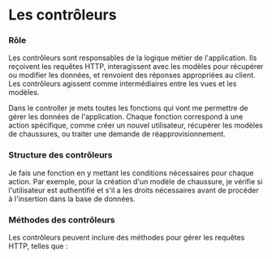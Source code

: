 # Les contrôleurs
### Rôle
Les contrôleurs sont responsables de la logique métier de l'application. Ils reçoivent les requêtes HTTP, interagissent avec les modèles pour récupérer ou modifier les données, et renvoient des réponses appropriées au client. Les contrôleurs agissent comme intermédiaires entre les vues et les modèles.

Dans le controller je mets toutes les fonctions qui vont me permettre de gérer les données de l'application. Chaque fonction correspond à une action spécifique, comme créer un nouvel utilisateur, récupérer les modèles de chaussures, ou traiter une demande de réapprovisionnement.
### Structure des contrôleurs

Je fais une fonction en y mettant les conditions nécessaires pour chaque action. Par exemple, pour la création d'un modèle de chaussure, je vérifie si l'utilisateur est authentifié et s'il a les droits nécessaires avant de procéder à l'insertion dans la base de données.
### Méthodes des contrôleurs
Les contrôleurs peuvent inclure des méthodes pour gérer les requêtes HTTP, telles que :

